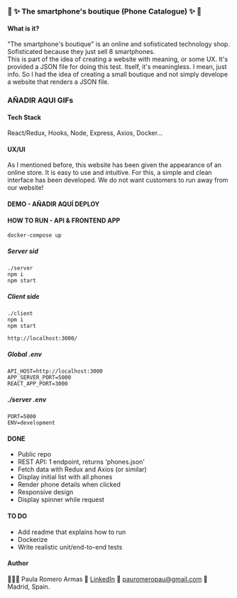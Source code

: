 ### 📱 ✨ The smartphone's boutique (Phone Catalogue) ✨ 📱

#### What is it?

"The smartphone's boutique" is an online and sofisticated technology shop. Sofisticated because they just sell 8 smartphones.
<br>
This is part of the idea of creating a website with meaning, or some UX. It's provided a JSON file for doing this test.
Itself, it's meaningless. I mean, just info. So I had the idea of creating a small boutique and not simply develope a website that renders a JSON file.

### AÑADIR AQUI GIFs

#### Tech Stack

React/Redux, Hooks, Node, Express, Axios, Docker...

#### UX/UI

As I mentioned before, this website has been given the appearance of an online store. It is easy to use and intuitive. For this, a simple and clean interface has been developed. We do not want customers to run away from our website!

#### DEMO - AÑADIR AQUÍ DEPLOY

#### HOW TO RUN - API & FRONTEND APP

```
docker-compose up
```

##### Server sid

```
./server
npm i
npm start
```

##### Client side

```
./client
npm i
npm start
```

```
http://localhost:3000/
```

##### Global .env

```
API_HOST=http://localhost:3000
APP_SERVER_PORT=5000
REACT_APP_PORT=3000
```

##### ./server .env

```
PORT=5000
ENV=development
```

#### DONE

- Public repo
- REST API: 1 endpoint, returns 'phones.json'
- Fetch data with Redux and Axios (or similar)
- Display initial list with all phones
- Render phone details when clicked
- Responsive design
- Display spinner while request

#### TO DO

- Add readme that explains how to run
- Dockerize
- Write realistic unit/end-to-end tests

#### Author

👩🏼‍💻 Paula Romero Armas
👤 [LinkedIn](https://www.linkedin.com/in/pauromeropau/)
📩 pauromeropau@gmail.com
📍 Madrid, Spain.
